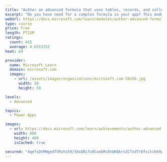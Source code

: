 ```yaml
---
title: "Author an advanced formula that uses tables, records, and collections in a canvas app in Power Apps"
excerpt: "Do you have need for a complex formula in your app? This module can help you author that formula."
webUrl: https://docs.microsoft.com/learn/modules/author-advanced-formulas-powerapps/
type: course
price: Free
length: PT32M
ratings:
  count: 415
  average: 4.6313252
heat: 64

provider:
  name: Microsoft Learn
  domain: microsoft.com
  images:
    - url: /assets/images/organizations/microsoft.com-50x50.jpg
      width: 50
      height: 50

levels:
  - Advanced

topics:
  - Power Apps

images:
  - url: https://docs.microsoft.com/learn/achievements/author-advanced-formulas-social.png
    width: 800
    height: 400
    isCached: true

secured: "4qefsDtMHge4TVRshs59/3dxO8ifu9CaebMc8nUKQkrn2CTvdTrOfxitihk9pTfMCBdLgvsuJvVkYG4WyDhe55LGF9URBBn+es41xxuUZA50/QZ/9foWB2OsoO2mu3qsq2y2fHu5IIH+6wTD9sTSrtdoC5RAP28xAZzxudV88lwG4GjhHvfhmlZ0KVx+plRlp/cfZSEaJWHkmsTE0/a/VuNCurK6GxThZRsfaKKygt+xKgdAT5URCKNmwnI8fFkCVPMUMkvSQk8v0ISb2JFDUas2rjQGEszmBHQxrXudzViP5eliGT+94LpqSfXFdrlXtT7CS5RXVycky8keU+urFX1MCByLpwnbFRnoTClGGaJGwNnoQdK0brdGPkIZf/us+GzhfRZRc29f29nlX2A1RA==;h05YY8AVe32Cr25NpE18JA=="
---
```


